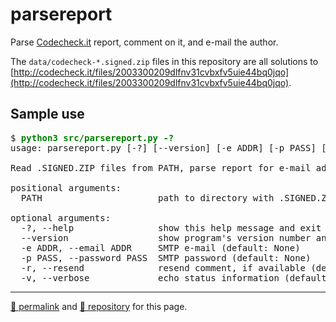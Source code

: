 # parsereport
Parse [Codecheck.it](http://codecheck.it/) report, comment on it, and e-mail the author.

The `data/codecheck-*.signed.zip` files in this repository are all solutions to [http://codecheck.it/files/2003300209dlfnv31cvbxfv5uie44bq0jqo](http://codecheck.it/files/2003300209dlfnv31cvbxfv5uie44bq0jqo).

## Sample use
<pre>
$ <strong style="color: green;">python3 src/parsereport.py -?</strong>
usage: parsereport.py [-?] [--version] [-e ADDR] [-p PASS] [-r] [-v] PATH

Read .SIGNED.ZIP files from PATH, parse report for e-mail address and code,

positional arguments:
  PATH                      path to directory with .SIGNED.ZIP files

optional arguments:
  -?, --help                show this help message and exit
  --version                 show program's version number and exit
  -e ADDR, --email ADDR     SMTP e-mail (default: None)
  -p PASS, --password PASS  SMTP password (default: None)
  -r, --resend              resend comment, if available (default: False)
  -v, --verbose             echo status information (default: False)
</pre>

<hr>

[&#128279; permalink](https://psb-david-petty.github.io/parsereport) and [&#128297; repository](https://github.com/psb-david-petty/parsereport) for this page.
